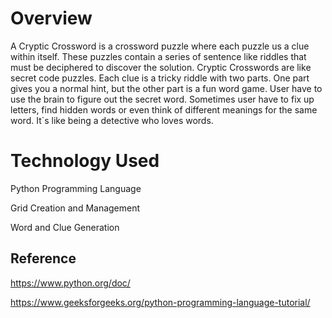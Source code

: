 # Overview

A Cryptic Crossword is a crossword puzzle where each puzzle us a clue within itself. These puzzles contain a series of sentence like riddles that must be deciphered to discover the solution. 
Cryptic Crosswords are like secret code puzzles. Each clue is a tricky riddle with two parts. One part gives you a normal hint, but the other part is a fun word game. User have to use the brain to figure out the secret word. Sometimes user have to fix up letters, find hidden words or even think of different meanings for the same word. It`s like being a detective who loves words. 

# Technology Used 

Python Programming Language

Grid Creation and Management

Word and Clue Generation


## Reference 

https://www.python.org/doc/

https://www.geeksforgeeks.org/python-programming-language-tutorial/
